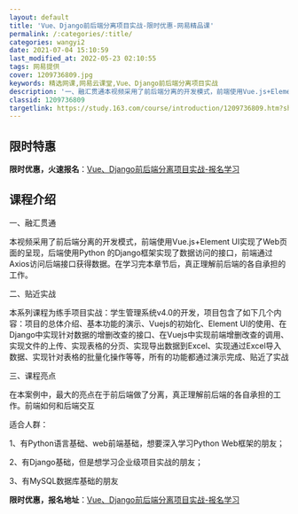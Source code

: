 ```yaml
---
layout: default
title: 'Vue、Django前后端分离项目实战-限时优惠-网易精品课'
permalink: /:categories/:title/
categories: wangyi2
date: 2021-07-04 15:10:59
last_modified_at: 2022-05-23 02:10:55
tags: 网易提供
cover: 1209736809.jpg
keywords: 精选网课,网易云课堂,Vue、Django前后端分离项目实战
description: '一、融汇贯通本视频采用了前后端分离的开发模式，前端使用Vue.js+ElementUI实现了Web页面的呈现，后端使用P'
classid: 1209736809
targetlink: https://study.163.com/course/introduction/1209736809.htm?share=1&shareId=1025206652&utm_campaign=share&utm_medium=iphoneShare&utm_source=&utm_u=1025206652
---
```


## 限时特惠

**限时优惠，火速报名**：[Vue、Django前后端分离项目实战-报名学习](https://study.163.com/course/introduction/1209736809.htm?share=1&shareId=1025206652&utm_campaign=share&utm_medium=iphoneShare&utm_source=&utm_u=1025206652)

## 课程介绍

一、融汇贯通

本视频采用了前后端分离的开发模式，前端使用Vue.js+Element UI实现了Web页面的呈现，后端使用Python 的Django框架实现了数据访问的接口，前端通过Axios访问后端接口获得数据。在学习完本章节后，真正理解前后端的各自承担的工作。



二、贴近实战

本系列课程为练手项目实战：学生管理系统v4.0的开发，项目包含了如下几个内容：项目的总体介绍、基本功能的演示、Vuejs的初始化、Element UI的使用、在Django中实现针对数据的增删改查的接口、在Vuejs中实现前端增删改查的调用、实现文件的上传、实现表格的分页、实现导出数据到Excel、实现通过Excel导入数据、实现针对表格的批量化操作等等，所有的功能都通过演示完成、贴近了实战



三、课程亮点

在本案例中，最大的亮点在于前后端做了分离，真正理解前后端的各自承担的工作。前端如何和后端交互



 

适合人群：

1、有Python语言基础、web前端基础，想要深入学习Python Web框架的朋友；

2、有Django基础，但是想学习企业级项目实战的朋友；

3、有MySQL数据库基础的朋友

**限时优惠，报名地址**：[Vue、Django前后端分离项目实战-报名学习](https://study.163.com/course/introduction/1209736809.htm?share=1&shareId=1025206652&utm_campaign=share&utm_medium=iphoneShare&utm_source=&utm_u=1025206652)

